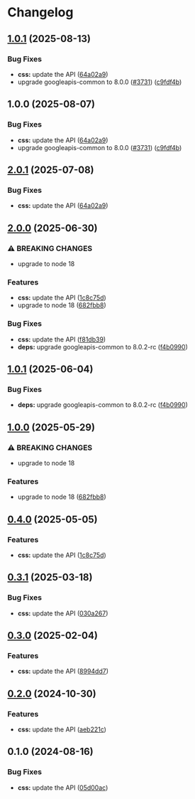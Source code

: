 # Changelog

## [1.0.1](https://github.com/googleapis/google-api-nodejs-client/compare/css-v1.0.0...css-v1.0.1) (2025-08-13)


### Bug Fixes

* **css:** update the API ([64a02a9](https://github.com/googleapis/google-api-nodejs-client/commit/64a02a981472aca1a5c7c2a1f0987d5e58e8b266))
* upgrade googleapis-common to 8.0.0  ([#3731](https://github.com/googleapis/google-api-nodejs-client/issues/3731)) ([c9fdf4b](https://github.com/googleapis/google-api-nodejs-client/commit/c9fdf4b34d6c9bcf608eee35dd281d4680be9797))

## 1.0.0 (2025-08-07)


### Bug Fixes

* **css:** update the API ([64a02a9](https://github.com/googleapis/google-api-nodejs-client/commit/64a02a981472aca1a5c7c2a1f0987d5e58e8b266))
* upgrade googleapis-common to 8.0.0  ([#3731](https://github.com/googleapis/google-api-nodejs-client/issues/3731)) ([c9fdf4b](https://github.com/googleapis/google-api-nodejs-client/commit/c9fdf4b34d6c9bcf608eee35dd281d4680be9797))

## [2.0.1](https://github.com/googleapis/google-api-nodejs-client/compare/css-v2.0.0...css-v2.0.1) (2025-07-08)


### Bug Fixes

* **css:** update the API ([64a02a9](https://github.com/googleapis/google-api-nodejs-client/commit/64a02a981472aca1a5c7c2a1f0987d5e58e8b266))

## [2.0.0](https://github.com/googleapis/google-api-nodejs-client/compare/css-v1.0.1...css-v2.0.0) (2025-06-30)


### ⚠ BREAKING CHANGES

* upgrade to node 18

### Features

* **css:** update the API ([1c8c75d](https://github.com/googleapis/google-api-nodejs-client/commit/1c8c75db50a0ed04c16b9b6bc3fb86ea33aa94ea))
* upgrade to node 18 ([682fbb8](https://github.com/googleapis/google-api-nodejs-client/commit/682fbb869189ae92b3e9a194d37d0548af0c1f92))


### Bug Fixes

* **css:** update the API ([f81db39](https://github.com/googleapis/google-api-nodejs-client/commit/f81db39785b99705e71a92b3f53532b0b8b0a17f))
* **deps:** upgrade googleapis-common to 8.0.2-rc ([f4b0990](https://github.com/googleapis/google-api-nodejs-client/commit/f4b099071040cfbcfe4a2e7d487d45ee93b369e0))

## [1.0.1](https://github.com/googleapis/google-api-nodejs-client/compare/css-v1.0.0...css-v1.0.1) (2025-06-04)


### Bug Fixes

* **deps:** upgrade googleapis-common to 8.0.2-rc ([f4b0990](https://github.com/googleapis/google-api-nodejs-client/commit/f4b099071040cfbcfe4a2e7d487d45ee93b369e0))

## [1.0.0](https://github.com/googleapis/google-api-nodejs-client/compare/css-v0.4.0...css-v1.0.0) (2025-05-29)


### ⚠ BREAKING CHANGES

* upgrade to node 18

### Features

* upgrade to node 18 ([682fbb8](https://github.com/googleapis/google-api-nodejs-client/commit/682fbb869189ae92b3e9a194d37d0548af0c1f92))

## [0.4.0](https://github.com/googleapis/google-api-nodejs-client/compare/css-v0.3.1...css-v0.4.0) (2025-05-05)


### Features

* **css:** update the API ([1c8c75d](https://github.com/googleapis/google-api-nodejs-client/commit/1c8c75db50a0ed04c16b9b6bc3fb86ea33aa94ea))

## [0.3.1](https://github.com/googleapis/google-api-nodejs-client/compare/css-v0.3.0...css-v0.3.1) (2025-03-18)


### Bug Fixes

* **css:** update the API ([030a267](https://github.com/googleapis/google-api-nodejs-client/commit/030a2673dfb97759a7b83a9c7abadddbde5192f9))

## [0.3.0](https://github.com/googleapis/google-api-nodejs-client/compare/css-v0.2.0...css-v0.3.0) (2025-02-04)


### Features

* **css:** update the API ([8994dd7](https://github.com/googleapis/google-api-nodejs-client/commit/8994dd7aa64f20017744672479f198326c5504c1))

## [0.2.0](https://github.com/googleapis/google-api-nodejs-client/compare/css-v0.1.0...css-v0.2.0) (2024-10-30)


### Features

* **css:** update the API ([aeb221c](https://github.com/googleapis/google-api-nodejs-client/commit/aeb221c78867cc9e259f6dbef9cb6b371b144729))

## 0.1.0 (2024-08-16)


### Bug Fixes

* **css:** update the API ([05d00ac](https://github.com/googleapis/google-api-nodejs-client/commit/05d00ace6f959dec8b2d6704a2f1f73887184266))
